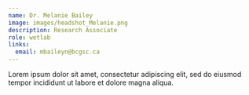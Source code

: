 ```yaml
---
name: Dr. Melanie Bailey
image: images/headshot_Melanie.png
description: Research Associate
role: wetlab
links:
  email: mbaileyn@bcgsc.ca
---
```


Lorem ipsum dolor sit amet, consectetur adipiscing elit, sed do eiusmod tempor incididunt ut labore et dolore magna aliqua.
